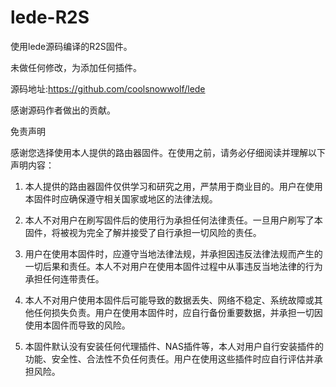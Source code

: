 # lede-R2S

使用lede源码编译的R2S固件。

未做任何修改，为添加任何插件。

源码地址:https://github.com/coolsnowwolf/lede

感谢源码作者做出的贡献。

免责声明

感谢您选择使用本人提供的路由器固件。在使用之前，请务必仔细阅读并理解以下声明内容：

1. 本人提供的路由器固件仅供学习和研究之用，严禁用于商业目的。用户在使用本固件时应确保遵守相关国家或地区的法律法规。

2. 本人不对用户在刷写固件后的使用行为承担任何法律责任。一旦用户刷写了本固件，将被视为完全了解并接受了自行承担一切风险的责任。

3. 用户在使用本固件时，应遵守当地法律法规，并承担因违反法律法规而产生的一切后果和责任。本人不对用户在使用本固件过程中从事违反当地法律的行为承担任何连带责任。

4. 本人不对用户使用本固件后可能导致的数据丢失、网络不稳定、系统故障或其他任何损失负责。用户在使用本固件时，应自行备份重要数据，并承担一切因使用本固件而导致的风险。

5. 本固件默认没有安装任何代理插件、NAS插件等，本人对用户自行安装插件的功能、安全性、合法性不负任何责任。用户在使用这些插件时应自行评估并承担风险。



